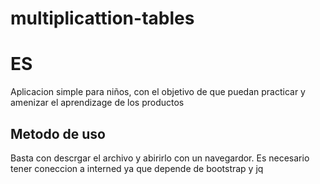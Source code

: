 # multiplicattion-tables
# ES
 Aplicacion simple para niños, con el objetivo de que puedan practicar y amenizar el aprendizage de los productos
 ## Metodo de uso
 Basta con descrgar el archivo y abirirlo con un navegardor. Es necesario tener coneccion a interned ya que depende de bootstrap y jq

